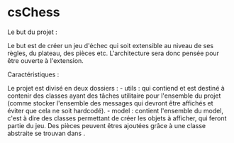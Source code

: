 # csChess

Le but du projet :

Le but est de créer un jeu d'échec qui soit extensible au niveau de ses règles, du plateau, des pièces etc.
L'architecture sera donc pensée pour être ouverte à l'extension.

Caractéristiques :

Le projet est divisé en deux dossiers :
	- utils : qui contiend et est destiné à contenir des classes ayant des tâches utilitaire pour l'ensemble du projet 
			(comme stocker l'ensemble des messages qui devront être affichés et éviter que cela ne soit hardcodé).
	- model : contient l'ensemble du model, c'est à dire des classes permettant de créer les objets à afficher, qui feront
			partie du jeu.
Des pièces peuvent êtres ajoutées grâce à une classe abstraite se trouvan dans .